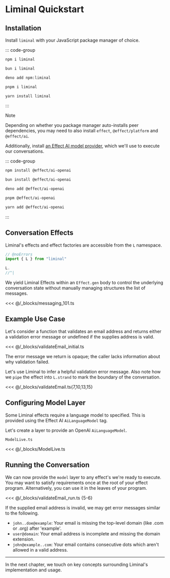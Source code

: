 # Liminal Quickstart <Badge type="warning" text="beta" />

## Installation

Install `liminal` with your JavaScript package manager of choice.

::: code-group

```bash [npm]
npm i liminal
```

```bash [bun]
bun i liminal
```

```bash [deno]
deno add npm:liminal
```

```bash [pnpm]
pnpm i liminal
```

```bash [yarn]
yarn install liminal
```

:::

> [!NOTE]
> Depending on whether you package manager auto-installs peer dependencies, you
> may need to also install `effect`, `@effect/platform` and `@effect/ai`.

Additionally, install
[an Effect AI model provider](https://effect.website/docs/ai/introduction/#packages),
which we'll use to execute our conversations.

::: code-group

```bash [npm]
npm install @effect/ai-openai
```

```bash [bun]
bun install @effect/ai-openai
```

```bash [deno]
deno add @effect/ai-openai
```

```bash [pnpm]
pnpm @effect/ai-openai
```

```bash [yarn]
yarn add @effect/ai-openai
```

:::

## Conversation Effects

Liminal's effects and effect factories are accessible from the `L` namespace.

```ts twoslash
// @noErrors
import { L } from "liminal"

L.
//^|
```

<LCompletionsBottomMargin />

We yield Liminal Effects within an `Effect.gen` body to control the underlying
conversation state without manually managing structures the list of messages.

<<< @/_blocks/messaging_101.ts

## Example Use Case

Let's consider a function that validates an email address and returns either a
validation error message or undefined if the supplies address is valid.

<<< @/_blocks/validateEmail_initial.ts

The error message we return is opaque; the caller lacks information about why
validation failed.

Let's use Liminal to infer a helpful validation error message. Also note how we
`pipe` the effect into `L.strand` to mark the boundary of the conversation.

<<< @/_blocks/validateEmail.ts{7,10,13,15}

## Configuring Model Layer

Some Liminal effects require a language model to specified. This is provided
using the Effect AI `AiLanguageModel` tag.

Let's create a layer to provide an OpenAI `AiLanguageModel`.

`ModelLive.ts`

<<< @/_blocks/ModelLive.ts

## Running the Conversation

We can now provide the `model` layer to any effect's we're ready to execute. You
may want to satisfy requirements once at the root of your effect program.
Alternatively, you can use it in the leaves of your program.

<<< @/_blocks/validateEmail_run.ts {5-6}

If the supplied email address is invalid, we may get error messages similar to
the following.

- `john..doe@example`: Your email is missing the top-level domain (like .com or
  .org) after 'example'.
- `user@domain`: Your email address is incomplete and missing the domain
  extension.
- `john@example..com`: Your email contains consecutive dots which aren't allowed
  in a valid address.

---

In the next chapter, we touch on key concepts surrounding Liminal's
implementation and usage.
